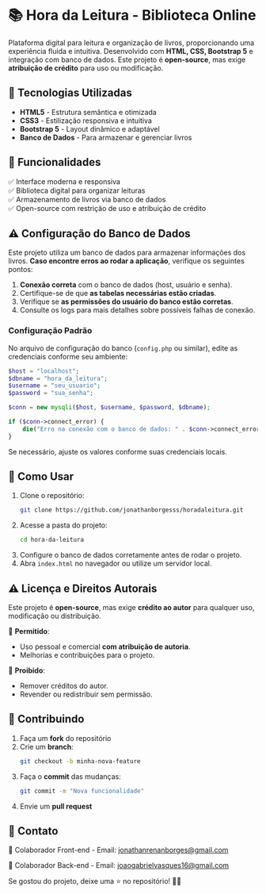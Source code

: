 # 📚 Hora da Leitura - Biblioteca Online  

Plataforma digital para leitura e organização de livros, proporcionando uma experiência fluida e intuitiva. Desenvolvido com **HTML, CSS, Bootstrap 5** e integração com banco de dados. Este projeto é **open-source**, mas exige **atribuição de crédito** para uso ou modificação.  

## 🚀 Tecnologias Utilizadas  

- **HTML5** - Estrutura semântica e otimizada  
- **CSS3** - Estilização responsiva e intuitiva  
- **Bootstrap 5** - Layout dinâmico e adaptável  
- **Banco de Dados** - Para armazenar e gerenciar livros  

## 🎯 Funcionalidades  

✅ Interface moderna e responsiva  
✅ Biblioteca digital para organizar leituras  
✅ Armazenamento de livros via banco de dados  
✅ Open-source com restrição de uso e atribuição de crédito  

## ⚠️ Configuração do Banco de Dados  

Este projeto utiliza um banco de dados para armazenar informações dos livros. **Caso encontre erros ao rodar a aplicação**, verifique os seguintes pontos:  

1. **Conexão correta** com o banco de dados (host, usuário e senha).  
2. Certifique-se de que **as tabelas necessárias estão criadas**.  
3. Verifique se **as permissões do usuário do banco estão corretas**.  
4. Consulte os logs para mais detalhes sobre possíveis falhas de conexão.  

### **Configuração Padrão**  

No arquivo de configuração do banco (`config.php` ou similar), edite as credenciais conforme seu ambiente:  

```php
$host = "localhost";
$dbname = "hora_da_leitura";
$username = "seu_usuario";
$password = "sua_senha";

$conn = new mysqli($host, $username, $password, $dbname);

if ($conn->connect_error) {
    die("Erro na conexão com o banco de dados: " . $conn->connect_error);
}
```

Se necessário, ajuste os valores conforme suas credenciais locais.  

## 📂 Como Usar  

1. Clone o repositório:  
   ```bash
   git clone https://github.com/jonathanborgesss/horadaleitura.git
   ```
2. Acesse a pasta do projeto:  
   ```bash
   cd hora-da-leitura
   ```
3. Configure o banco de dados corretamente antes de rodar o projeto.  
4. Abra `index.html` no navegador ou utilize um servidor local.  

## ⚠️ Licença e Direitos Autorais  

Este projeto é **open-source**, mas exige **crédito ao autor** para qualquer uso, modificação ou distribuição.  

🔹 **Permitido**:  
- Uso pessoal e comercial **com atribuição de autoria**.  
- Melhorias e contribuições para o projeto.  

🔸 **Proibido**:  
- Remover créditos do autor.  
- Revender ou redistribuir sem permissão.  

## 🤝 Contribuindo  

1. Faça um **fork** do repositório  
2. Crie um **branch**:  
   ```bash
   git checkout -b minha-nova-feature
   ```
3. Faça o **commit** das mudanças:  
   ```bash
   git commit -m "Nova funcionalidade"
   ```
4. Envie um **pull request**  

## 📩 Contato  

📧 Colaborador Front-end - Email: jonathanrenanborges@gmail.com

📧 Colaborador Back-end - Email: joaogabrielvasques16@gmail.com

Se gostou do projeto, deixe uma ⭐ no repositório! 🚀✨  
